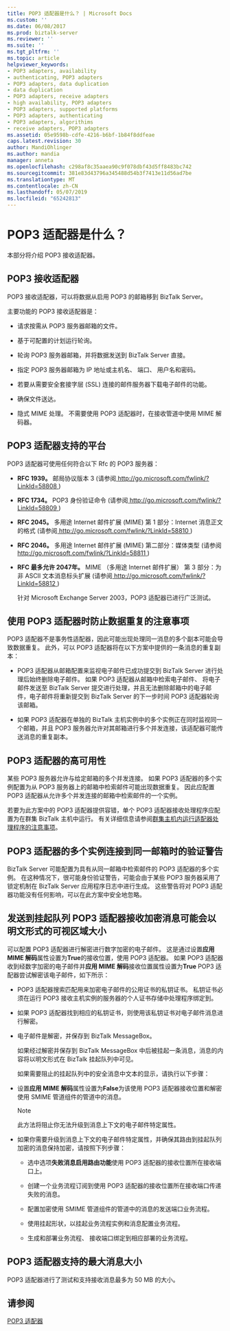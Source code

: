 ```yaml
---
title: POP3 适配器是什么？ | Microsoft Docs
ms.custom: ''
ms.date: 06/08/2017
ms.prod: biztalk-server
ms.reviewer: ''
ms.suite: ''
ms.tgt_pltfrm: ''
ms.topic: article
helpviewer_keywords:
- POP3 adapters, availability
- authenticating, POP3 adapters
- POP3 adapters, data duplication
- data duplication
- POP3 adapters, receive adapters
- high availability, POP3 adapters
- POP3 adapters, supported platforms
- POP3 adapters, authenticating
- POP3 adapters, algorithims
- receive adapters, POP3 adapters
ms.assetid: 05e9598b-cdfe-4216-b6bf-1b84f8ddfeae
caps.latest.revision: 30
author: MandiOhlinger
ms.author: mandia
manager: anneta
ms.openlocfilehash: c298af8c35aaea90c9f078dbf43d5ff8483bc742
ms.sourcegitcommit: 381e83d43796a345488d54b3f7413e11d56ad7be
ms.translationtype: MT
ms.contentlocale: zh-CN
ms.lasthandoff: 05/07/2019
ms.locfileid: "65242813"
---
```

# <a name="what-is-the-pop3-adapter"></a>POP3 适配器是什么？
本部分将介绍 POP3 接收适配器。  
  
## <a name="pop3-receive-adapter"></a>POP3 接收适配器  
 POP3 接收适配器，可以将数据从启用 POP3 的邮箱移到 BizTalk Server。  
  
 主要功能的 POP3 接收适配器是：  
  
-   请求按需从 POP3 服务器邮箱的文件。  
  
-   基于可配置的计划运行轮询。  
  
-   轮询 POP3 服务器邮箱，并将数据发送到 BizTalk Server 直接。  
  
-   指定 POP3 服务器邮箱为 IP 地址或主机名、 端口、 用户名和密码。  
  
-   若要从需要安全套接字层 (SSL) 连接的邮件服务器下载电子邮件的功能。  
  
-   确保文件送达。  
  
-   隐式 MIME 处理。 不需要使用 POP3 适配器时，在接收管道中使用 MIME 解码器。  
  
## <a name="pop3-adapter-supported-platforms"></a>POP3 适配器支持的平台  
 POP3 适配器可使用任何符合以下 Rfc 的 POP3 服务器：  
  
- **RFC 1939。** 邮局协议版本 3 (请参阅[ http://go.microsoft.com/fwlink/?LinkId=58808 ](http://go.microsoft.com/fwlink/?LinkId=58808))  
  
- **RFC 1734。** POP3 身份验证命令 (请参阅[ http://go.microsoft.com/fwlink/?LinkId=58809 ](http://go.microsoft.com/fwlink/?LinkId=58809))  
  
- **RFC 2045。** 多用途 Internet 邮件扩展 (MIME) 第 1 部分：Internet 消息正文的格式 (请参阅[ http://go.microsoft.com/fwlink/?LinkId=58810 ](http://go.microsoft.com/fwlink/?LinkId=58810))  
  
- **RFC 2046。** 多用途 Internet 邮件扩展 (MIME) 第二部分：媒体类型 (请参阅[ http://go.microsoft.com/fwlink/?LinkId=58811 ](http://go.microsoft.com/fwlink/?LinkId=58811))  
  
- **RFC 最多允许 2047年。** MIME （多用途 Internet 邮件扩展） 第 3 部分：为非 ASCII 文本消息标头扩展 (请参阅[ http://go.microsoft.com/fwlink/?LinkId=58812 ](http://go.microsoft.com/fwlink/?LinkId=58812))  
  
  针对 Microsoft Exchange Server 2003，POP3 适配器已进行广泛测试。  
  
## <a name="considerations-for-preventing-data-duplication-when-using-the-pop3-adapter"></a>使用 POP3 适配器时防止数据重复的注意事项  
 POP3 适配器不是事务性适配器，因此可能出现处理同一消息的多个副本可能会导致数据重复。 此外，可以 POP3 适配器将在以下方案中提供的一条消息的重复副本：  
  
-   POP3 适配器从邮箱配置来监视电子邮件已成功提交到 BizTalk Server 进行处理后始终删除电子邮件。 如果 POP3 适配器从邮箱中检索电子邮件、 将电子邮件发送至 BizTalk Server 提交进行处理，并且无法删除邮箱中的电子邮件，电子邮件将重新提交到 BizTalk Server 的下一步时间 POP3 适配器轮询该邮箱。  
  
-   如果 POP3 适配器在单独的 BizTalk 主机实例中的多个实例正在同时监视同一个邮箱，并且 POP3 服务器允许对其邮箱进行多个并发连接，该适配器可能传送消息的重复副本。  
  
## <a name="high-availability-for-the-pop3-adapter"></a>POP3 适配器的高可用性  
 某些 POP3 服务器允许与给定邮箱的多个并发连接。 如果 POP3 适配器的多个实例配置为从 POP3 服务器上的邮箱中检索邮件可能出现数据重复。 因此应配置 POP3 适配器从允许多个并发连接的邮箱中检索邮件的一个实例。  
  
 若要为此方案中的 POP3 适配器提供容错，单个 POP3 适配器接收处理程序应配置为在群集 BizTalk 主机中运行。 有关详细信息请参阅[群集主机内运行适配器处理程序的注意事项](../core/considerations-for-running-adapter-handlers-within-a-clustered-host1.md)。  
  
## <a name="authentication-warnings-when-multiple-instances-of-the-pop3-adapter-connect-to-the-same-mailbox"></a>POP3 适配器的多个实例连接到同一邮箱时的验证警告  
 BizTalk Server 可能配置为具有从同一邮箱中检索邮件的 POP3 适配器的多个实例。 在这种情况下，很可能身份验证警告，可能会由于某些 POP3 服务器采用了锁定机制在 BizTalk Server 应用程序日志中进行生成。 这些警告将对 POP3 适配器功能没有任何影响，可以在此方案中安全地忽略。  
  
## <a name="encrypted-messages-received-by-the-pop3-adapter-that-are-sent-to-the-suspended-queue-may-be-viewable-in-clear-text"></a>发送到挂起队列 POP3 适配器接收加密消息可能会以明文形式的可视区域大小  
 可以配置 POP3 适配器进行解密进行数字加密的电子邮件。 这是通过设置**应用 MIME 解码**属性设置为**True**的接收位置，使用 POP3 适配器。 如果 POP3 适配器收到经数字加密的电子邮件并**应用 MIME 解码**接收位置属性设置为**True** POP3 适配器尝试解密该电子邮件，如下所示：  
  
- POP3 适配器搜索匹配用来加密电子邮件的公用证书的私钥证书。 私钥证书必须在运行 POP3 接收主机实例的服务器的个人证书存储中处理程序绑定到。  
  
- 如果 POP3 适配器找到相应的私钥证书，则使用该私钥证书对电子邮件消息进行解密。  
  
- 电子邮件是解密，并保存到 BizTalk MessageBox。  
  
  如果经过解密并保存到 BizTalk MessageBox 中后被挂起一条消息，消息的内容将以明文形式在 BizTalk 挂起队列中可见。  
  
  如果需要阻止的挂起队列中的安全消息中文本的显示，请执行以下步骤：  
  
- 设置**应用 MIME 解码**属性设置为**False**为该使用 POP3 适配器接收位置和解密使用 SMIME 管道组件的管道中的消息。  
  
  > [!NOTE]
  >  此方法将阻止你无法升级到消息上下文的电子邮件特定属性。  
  
- 如果你需要升级到消息上下文的电子邮件特定属性，并确保其路由到挂起队列加密的消息保持加密，请按照下列步骤：  
  
  -   选中选项**失败消息启用路由功能**使用 POP3 适配器的接收位置所在接收端口上。  
  
  -   创建一个业务流程订阅到使用 POP3 适配器的接收位置所在接收端口传递失败的消息。  
  
  -   配置加密使用 SMIME 管道组件的管道中的消息的发送端口业务流程。  
  
  -   使用挂起形状，以挂起业务流程实例和消息配置业务流程。  
  
  -   生成和部署业务流程、 接收端口绑定到相应部署的业务流程。  
  
## <a name="maximum-message-size-supported-by-the-pop3-adapter"></a>POP3 适配器支持的最大消息大小  
 POP3 适配器进行了测试和支持接收消息最多为 50 MB 的大小。  
  
## <a name="see-also"></a>请参阅  
 [POP3 适配器](../core/pop3-adapter.md)